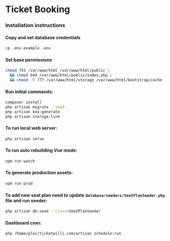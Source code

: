 # Ticket Booking
### Installation instructions
#### Copy and set database credentials
```bash
cp .env.example .env
```
#### Set base permissions
```bash
chmod 755 /var/www/html /var/www/html/public \
  && chmod 644 /var/www/html/public/index.php \
  && chmod -R 777 /var/www/html/storage /var/www/html/bootstrap/cache
```
#### Run initial commands:
```bash
composer install
php artisan migrate --seed
php artisan key:generate
php artisan storage:link
```
#### To run local web server:
```bash
php artisan serve
```
#### To run auto rebuilding Vue mode:
```bash
npm run watch
```
#### To generate production assets:
```bash
npm run prod
```

#### To add new seat plan need to update `database/seeders/SeatPlanSeeder.php` file and run seeder:
```bash
php artisan db:seed --class=SeatPlanSeeder
```

#### Dashboard cron:
```bash
php /home/ploi/ticketwilli.com/artisan schedule:run
```
